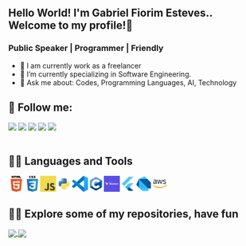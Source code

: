 
## Hello World! I'm Gabriel Fiorim Esteves.. Welcome to my profile!👋

### Public Speaker | Programmer | Friendly 

- 🧐 I am currently work as a freelancer 
- 🌱 I’m currently specializing in Software Engineering.
- 💬 Ask me about: Codes, Programming Languages, AI, Technology 

## 🤝 Follow me:

<div> 
  <a href="https://www.youtube.com/channel/UClW-rdsbrmRV9gEC6bGvouQ" target="_blank"><img src="https://img.shields.io/badge/YouTube-FF0000?style=for-the-badge&logo=youtube&logoColor=white" target="_blank"></a>
  <a href="https://www.instagram.com/_fiorim_/" target="_blank"><img src="https://img.shields.io/badge/-Instagram-%23E4405F?style=for-the-badge&logo=instagram&logoColor=white" target="_blank"></a>
  <a href="https://www.twitch.tv/fiorim" target="_blank"><img src="https://img.shields.io/badge/Twitch-9146FF?style=for-the-badge&logo=twitch&logoColor=white" target="_blank"></a>
  <a href = "mailto: gabrielfiorimestevessocial@gmail.com"><img src="https://img.shields.io/badge/-Gmail-%23333?style=for-the-badge&logo=gmail&logoColor=white" target="_blank"></a>
  <a href="https://www.linkedin.com/in/gabriel-fiorim-esteves-b361a4266/" target="_blank"><img src="https://img.shields.io/badge/-LinkedIn-%230077B5?style=for-the-badge&logo=linkedin&logoColor=white" target="_blank"></a> 
</div>


<br>

## 👨‍💻 Languages and Tools

[comment]: <> (Here you will change the badges with you favorite languages, tools and skills. Change the reference in the final url: '/html/html.png' for example.)

<img align="left" alt="HTML5" height="32" width="32" src="https://raw.githubusercontent.com/github/explore/80688e429a7d4ef2fca1e82350fe8e3517d3494d/topics/html/html.png" />
<img align="left" alt="CSS3" height="32" width="32" src="https://raw.githubusercontent.com/github/explore/80688e429a7d4ef2fca1e82350fe8e3517d3494d/topics/css/css.png" />
<img align="left" alt="Bootstrap" height="32" width="32" src="https://raw.githubusercontent.com/github/explore/80688e429a7d4ef2fca1e82350fe8e3517d3494d/topics/javascript/javascript.png" />
<img align="left" alt="JS"height="32" width="32" src="https://raw.githubusercontent.com/github/explore/80688e429a7d4ef2fca1e82350fe8e3517d3494d/topics/python/python.png" />
<img align="left" alt="VS Code"height="32" width="32" src="https://raw.githubusercontent.com/github/explore/80688e429a7d4ef2fca1e82350fe8e3517d3494d/topics/visual-studio-code/visual-studio-code.png" />
<img align="left" alt="SQL"height="32" width="32" src="https://raw.githubusercontent.com/github/explore/80688e429a7d4ef2fca1e82350fe8e3517d3494d/topics/c/c.png" />
<img align="left" alt="Terraform"height="32" width="32" src="https://raw.githubusercontent.com/github/explore/80688e429a7d4ef2fca1e82350fe8e3517d3494d/topics/terraform/terraform.png"/>
<img align="left" alt="Flutter"height="32" width="32" src="https://raw.githubusercontent.com/github/explore/80688e429a7d4ef2fca1e82350fe8e3517d3494d/topics/flutter/flutter.png"/>
<img align="left" alt="Dart"height="32" width="32" src="https://raw.githubusercontent.com/github/explore/80688e429a7d4ef2fca1e82350fe8e3517d3494d/topics/dart/dart.png"/>
<img align="left" alt="AWS"height="32" width="32" src="https://raw.githubusercontent.com/github/explore/80688e429a7d4ef2fca1e82350fe8e3517d3494d/topics/aws/aws.png"/>

<br>
<br/>

## 👨‍🎨 Explore some of my repositories, have fun

[comment]: <> (Here i use the vercel api, change the references in the url bellow)

<a href="https://github.com/brunomarcosluz/Jornada-Ninja-Web">
  <img align="center" src="https://github-readme-stats.vercel.app/api/pin/?username=brunomarcosluz&repo=Jornada-Ninja-Web&title_color=08fc28&text_color=08fc28&icon_color=08fc28&bg_color=000000"/>
</a>

<a href="https://github.com/brunomarcosluz/flutter-master-dev">
  <img align="center" src="https://github-readme-stats.vercel.app/api/pin/?username=brunomarcosluz&repo=flutter-master-dev&title_color=08fc28&text_color=08fc28&icon_color=08fc28&bg_color=000000"
</a>
